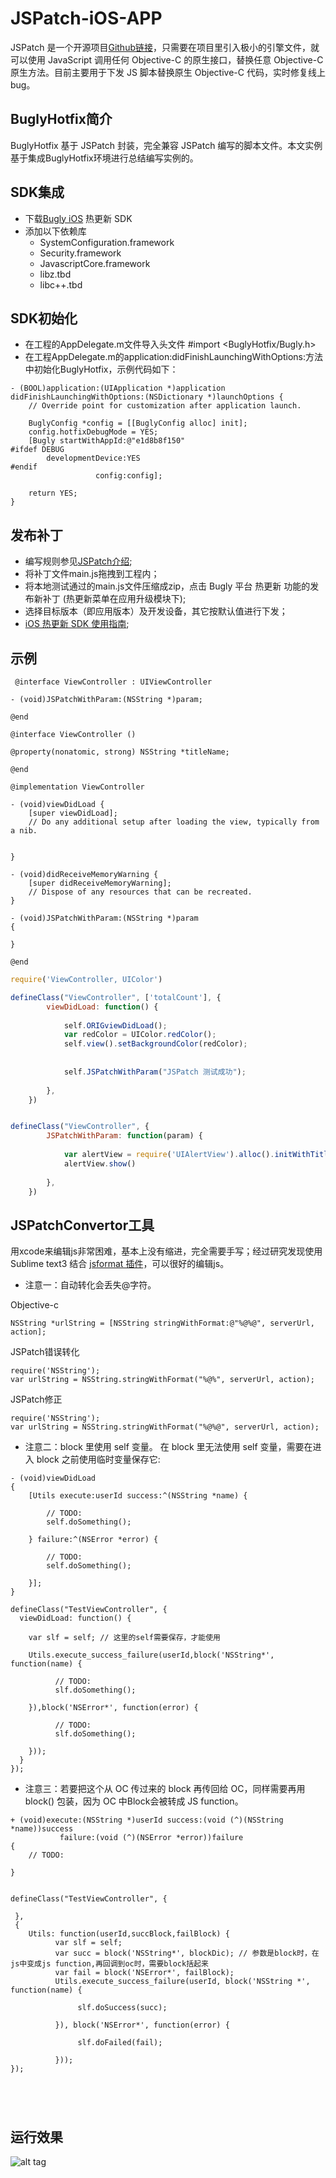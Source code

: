 # JSPatch-iOS-APP
JSPatch 是一个开源项目[Github链接](https://github.com/bang590/JSPatch)，只需要在项目里引入极小的引擎文件，就可以使用 JavaScript 调用任何 Objective-C 的原生接口，替换任意 Objective-C 原生方法。目前主要用于下发 JS 脚本替换原生 Objective-C 代码，实时修复线上 bug。

## BuglyHotfix简介
BuglyHotfix 基于 JSPatch 封装，完全兼容 JSPatch 编写的脚本文件。本文实例基于集成BuglyHotfix环境进行总结编写实例的。

## SDK集成
- 下载[Bugly iOS](https://bugly.qq.com/docs/release-notes/release-ios-hotfix/) 热更新 SDK
- 添加以下依赖库
     - SystemConfiguration.framework
     - Security.framework
     - JavascriptCore.framework
     - libz.tbd
     - libc++.tbd
     
## SDK初始化
- 在工程的AppDelegate.m文件导入头文件
     #import <BuglyHotfix/Bugly.h>
- 在工程AppDelegate.m的application:didFinishLaunchingWithOptions:方法中初始化BuglyHotfix，示例代码如下：
 
```objc
- (BOOL)application:(UIApplication *)application didFinishLaunchingWithOptions:(NSDictionary *)launchOptions {
    // Override point for customization after application launch.
    
    BuglyConfig *config = [[BuglyConfig alloc] init];
    config.hotfixDebugMode = YES;
    [Bugly startWithAppId:@"e1d8b8f150"
#ifdef DEBUG
        developmentDevice:YES
#endif
                   config:config];
    
    return YES;
}
```

## 发布补丁
- 编写规则参见[JSPatch介绍](https://github.com/bang590/JSPatch);
- 将补丁文件main.js拖拽到工程内；
- 将本地测试通过的main.js文件压缩成zip，点击 Bugly 平台 热更新 功能的发布新补丁 (热更新菜单在应用升级模块下);
- 选择目标版本（即应用版本）及开发设备，其它按默认值进行下发；
- [iOS 热更新 SDK 使用指南](https://bugly.qq.com/docs/user-guide/instruction-manual-ios-hotfix/?v=20161125161608);

## 示例
```objc
 @interface ViewController : UIViewController

- (void)JSPatchWithParam:(NSString *)param;

@end
```
 
```objc
@interface ViewController ()

@property(nonatomic, strong) NSString *titleName;

@end

@implementation ViewController

- (void)viewDidLoad {
    [super viewDidLoad];
    // Do any additional setup after loading the view, typically from a nib.
    
    
}

- (void)didReceiveMemoryWarning {
    [super didReceiveMemoryWarning];
    // Dispose of any resources that can be recreated.
}

- (void)JSPatchWithParam:(NSString *)param
{

}

@end
```

```js
require('ViewController, UIColor')

defineClass("ViewController", ['totalCount'], {
        viewDidLoad: function() {
        
            self.ORIGviewDidLoad();
            var redColor = UIColor.redColor();
            self.view().setBackgroundColor(redColor);
            
            
            self.JSPatchWithParam("JSPatch 测试成功");
            
        },
    })


defineClass("ViewController", {
        JSPatchWithParam: function(param) {
            
            var alertView = require('UIAlertView').alloc().initWithTitle_message_delegate_cancelButtonTitle_otherButtonTitles("提示",param, self, "确定",  null);
            alertView.show()
            
        },
    })
```
## JSPatchConvertor工具
用xcode来编辑js非常困难，基本上没有缩进，完全需要手写；经过研究发现使用 Sublime text3 结合 [jsformat 插件](http://bang590.github.io/JSPatchConvertor/)，可以很好的编辑js。

- 注意一：自动转化会丢失@字符。

Objective-c
``` 
NSString *urlString = [NSString stringWithFormat:@"%@%@", serverUrl, action];
```

JSPatch错误转化
```
require('NSString');
var urlString = NSString.stringWithFormat("%@%", serverUrl, action);
```

JSPatch修正
```
require('NSString');
var urlString = NSString.stringWithFormat("%@%@", serverUrl, action);
```

- 注意二：block 里使用 self 变量。
在 block 里无法使用 self 变量，需要在进入 block 之前使用临时变量保存它:

```
- (void)viewDidLoad
{
    [Utils execute:userId success:^(NSString *name) {
        
        // TODO:
        self.doSomething();
        
    } failure:^(NSError *error) {
        
        // TODO:
        self.doSomething();
        
    }];
}

```

```
defineClass("TestViewController", {
  viewDidLoad: function() {
  
    var slf = self; // 这里的self需要保存，才能使用
    
    Utils.execute_success_failure(userId,block('NSString*', function(name) {
     
          // TODO:
          slf.doSomething();
     
    }),block('NSError*', function(error) {
    
          // TODO:
          slf.doSomething();
          
    }));
  }
});
```

- 注意三：若要把这个从 OC 传过来的 block 再传回给 OC，同样需要再用 block() 包装，因为 OC 中Block会被转成 JS function。

```
+ (void)execute:(NSString *)userId success:(void (^)(NSString *name))success
           failure:(void (^)(NSError *error))failure
{
    // TODO:
    
}

```


```

defineClass("TestViewController", {
            
 },
 {
    Utils: function(userId,succBlock,failBlock) {
          var slf = self;
          var succ = block('NSString*', blockDic); // 参数是block时，在js中变成js function,再回调到oc时，需要block括起来
          var fail = block('NSError*', failBlock);
          Utils.execute_success_failure(userId, block('NSString *', function(name) {
     
               slf.doSuccess(succ);
     
          }), block('NSError*', function(error) {
    
               slf.doFailed(fail);
          
          }));
});





```


## 运行效果
![alt tag](https://github.com/JackSteven/JSPatch-iOS-APP/blob/master/Simulator%20Screen%20Shot%202016%E5%B9%B412%E6%9C%8817%E6%97%A5%20%E4%B8%8B%E5%8D%883.22.56.png "Simulator png")
